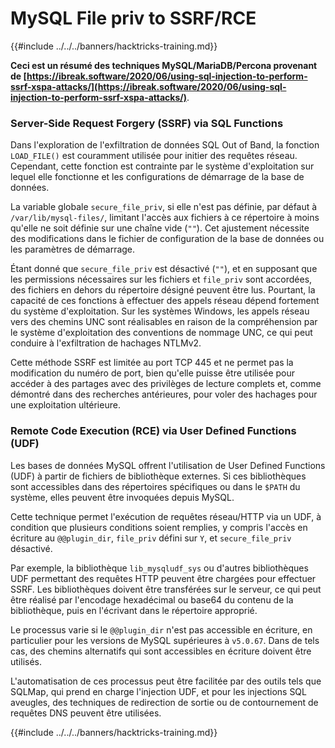 # MySQL File priv to SSRF/RCE

{{#include ../../../banners/hacktricks-training.md}}

**Ceci est un résumé des techniques MySQL/MariaDB/Percona provenant de [https://ibreak.software/2020/06/using-sql-injection-to-perform-ssrf-xspa-attacks/](https://ibreak.software/2020/06/using-sql-injection-to-perform-ssrf-xspa-attacks/)**.

### Server-Side Request Forgery (SSRF) via SQL Functions

Dans l'exploration de l'exfiltration de données SQL Out of Band, la fonction `LOAD_FILE()` est couramment utilisée pour initier des requêtes réseau. Cependant, cette fonction est contrainte par le système d'exploitation sur lequel elle fonctionne et les configurations de démarrage de la base de données.

La variable globale `secure_file_priv`, si elle n'est pas définie, par défaut à `/var/lib/mysql-files/`, limitant l'accès aux fichiers à ce répertoire à moins qu'elle ne soit définie sur une chaîne vide (`""`). Cet ajustement nécessite des modifications dans le fichier de configuration de la base de données ou les paramètres de démarrage.

Étant donné que `secure_file_priv` est désactivé (`""`), et en supposant que les permissions nécessaires sur les fichiers et `file_priv` sont accordées, des fichiers en dehors du répertoire désigné peuvent être lus. Pourtant, la capacité de ces fonctions à effectuer des appels réseau dépend fortement du système d'exploitation. Sur les systèmes Windows, les appels réseau vers des chemins UNC sont réalisables en raison de la compréhension par le système d'exploitation des conventions de nommage UNC, ce qui peut conduire à l'exfiltration de hachages NTLMv2.

Cette méthode SSRF est limitée au port TCP 445 et ne permet pas la modification du numéro de port, bien qu'elle puisse être utilisée pour accéder à des partages avec des privilèges de lecture complets et, comme démontré dans des recherches antérieures, pour voler des hachages pour une exploitation ultérieure.

### Remote Code Execution (RCE) via User Defined Functions (UDF)

Les bases de données MySQL offrent l'utilisation de User Defined Functions (UDF) à partir de fichiers de bibliothèque externes. Si ces bibliothèques sont accessibles dans des répertoires spécifiques ou dans le `$PATH` du système, elles peuvent être invoquées depuis MySQL.

Cette technique permet l'exécution de requêtes réseau/HTTP via un UDF, à condition que plusieurs conditions soient remplies, y compris l'accès en écriture au `@@plugin_dir`, `file_priv` défini sur `Y`, et `secure_file_priv` désactivé.

Par exemple, la bibliothèque `lib_mysqludf_sys` ou d'autres bibliothèques UDF permettant des requêtes HTTP peuvent être chargées pour effectuer SSRF. Les bibliothèques doivent être transférées sur le serveur, ce qui peut être réalisé par l'encodage hexadécimal ou base64 du contenu de la bibliothèque, puis en l'écrivant dans le répertoire approprié.

Le processus varie si le `@@plugin_dir` n'est pas accessible en écriture, en particulier pour les versions de MySQL supérieures à `v5.0.67`. Dans de tels cas, des chemins alternatifs qui sont accessibles en écriture doivent être utilisés.

L'automatisation de ces processus peut être facilitée par des outils tels que SQLMap, qui prend en charge l'injection UDF, et pour les injections SQL aveugles, des techniques de redirection de sortie ou de contournement de requêtes DNS peuvent être utilisées.

{{#include ../../../banners/hacktricks-training.md}}
